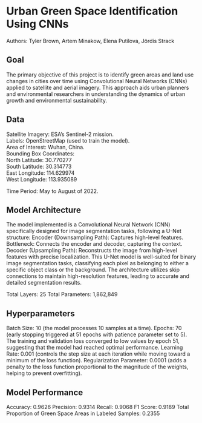 # Urban Green Space Identification Using CNNs
Authors: Tyler Brown, Artem Minakow, Elena Putilova, Jördis Strack

## Goal

The primary objective of this project is to identify green areas and land use changes in cities over time using Convolutional Neural Networks (CNNs) applied to satellite and aerial imagery. This approach aids urban planners and environmental researchers in understanding the dynamics of urban growth and environmental sustainability.

## Data

Satellite Imagery: ESA’s Sentinel-2 mission.  
Labels: OpenStreetMap (used to train the model).  
Area of Interest:  Wuhan, China.  
Bounding Box Coordinates:  
North Latitude: 30.770277  
South Latitude: 30.314773  
East Longitude: 114.629974  
West Longitude: 113.935089  

Time Period: May to August of 2022.  

## Model Architecture

The model implemented is a Convolutional Neural Network (CNN) specifically designed for image segmentation tasks, following a U-Net structure:
Encoder (Downsampling Path): Captures high-level features.
Bottleneck: Connects the encoder and decoder, capturing the context.
Decoder (Upsampling Path): Reconstructs the image from high-level features with precise localization.
This U-Net model is well-suited for binary image segmentation tasks, classifying each pixel as belonging to either a specific object class or the background. The architecture utilizes skip connections to maintain high-resolution features, leading to accurate and detailed segmentation results.

Total Layers: 25
Total Parameters: 1,862,849

## Hyperparameters

Batch Size: 10 (the model processes 10 samples at a time).
Epochs: 70 (early stopping triggered at 51 epochs with patience parameter set to 5).
The training and validation loss converged to low values by epoch 51, suggesting that the model had reached optimal performance.
Learning Rate: 0.001 (controls the step size at each iteration while moving toward a minimum of the loss function).
Regularization Parameter: 0.0001 (adds a penalty to the loss function proportional to the magnitude of the weights, helping to prevent overfitting).

## Model Performance

Accuracy: 0.9626
Precision: 0.9314
Recall: 0.9068
F1 Score: 0.9189
Total Proportion of Green Space Areas in Labeled Samples: 0.2355
